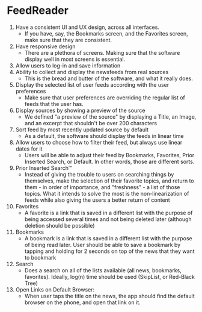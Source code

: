 # FeedReader
1. Have a consistent UI and UX design, across all interfaces.
    - If you have, say, the Bookmarks screen, and the Favorites screen, make sure that they are consistent.
2. Have responsive design
    - There are a plethora of screens. Making sure that the software display well in most screens is essential.
3. Allow users to log-in and save information
4. Ability to collect and display the newsfeeds from real sources
    - This is the bread and butter of the software, and what it really does.
5. Display the selected list of user feeds according with the user preferences
    - Make sure that user preferences are overriding the regular list of feeds that the user has.
6. Display sources by showing a preview of the source
    - We defined "a preview of the source" by displaying a Title, an Image, and an excerpt that shouldn't be over 200 characters
7. Sort feed by most recently updated source by default
    - As a default, the software should display the feeds in linear time
8. Allow users to choose how to filter their feed, but always use linear dates for it
    - Users will be able to adjust their feed by Bookmarks, Favorites, Prior Inserted Search, or Default. In other words, those are different sorts.
9. Prior Inserted Search™
    - Instead of giving the trouble to users on searching things by themselves, make the selection of their favorite topics, and return to them - in order of importance, and "freshness" - a list of those topics. What it intends to solve the most is the non-linearization of feeds while also giving the users a better return of content
10. Favorites
    - A favorite is a link that is saved in a different list with the purpose of being accessed several times and not being deleted later (although deletion should be possible)
11. Bookmarks
    - A bookmark is a link that is saved in a different list with the purpose of being read later. User should be able to save a bookmark by tapping and holding for 2 seconds on top of the news that they want to bookmark
12. Search
    - Does a search on all of the lists available (all news, bookmarks, favorites). Ideally, log(n) time should be used (SkipList, or Red-Black Tree)
13. Open Links on Default Browser:  
    - When user taps the title on the news, the app should find the default browser on the phone, and open that link on it.
